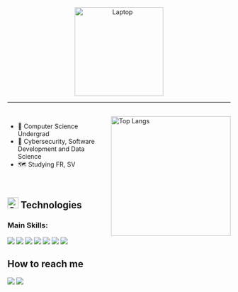 <div align="center">
<img src="https://raw.githubusercontent.com/MicaelliMedeiros/micaellimedeiros/master/image/computer-illustration.png" min-width="200px" max-width="300px" width="200px" alt="Laptop">
</div>

-----------------------

<br>
<img src="https://github-readme-stats.vercel.app/api/top-langs/?username=brunaborelli&layout=compact&theme=nightowl" alt="Top Langs" width="270px" align="right"/>

<div align="left">

- 🌱 Computer Science Undergrad
- 💙 Cybersecurity, Software Development and Data Science
- 🗺️ Studying FR, SV
  
</div>

<div align="left">


  <br>
  
  ## <img src="https://github.com/Tarikul-Islam-Anik/Animated-Fluent-Emojis/blob/master/Emojis/Objects/Gem%20Stone.png" alt="Gem" width="25" height="25" /> Technologies
  
  <!--- technologies ## --> 
  ### Main Skills: 
  <img src="https://img.shields.io/badge/Python-14354C?style=for-the-badge&logo=python&logoColor=white"/><!--- Python -->
  <img src="https://img.shields.io/badge/C-00599C?style=for-the-badge&logo=c&logoColor=white"><!--- C -->
  <img src="https://img.shields.io/badge/PostgreSQL-316192?style=for-the-badge&logo=postgresql&logoColor=white"><!--- PostgreSQL -->
  <img src="https://img.shields.io/badge/JavaScript-F7DF1E?style=for-the-badge&logo=JavaScript&logoColor=white"><!--- JS -->
  <img src="https://img.shields.io/badge/HTML5-E34F26?style=for-the-badge&logo=html5&logoColor=white"><!--- HTML -->
  <img src="https://img.shields.io/badge/CSS3-1572B6?style=for-the-badge&logo=css3&logoColor=white"><!--- CSS -->
  <img src="https://custom-icon-badges.demolab.com/badge/SQL-023047a.svg?style=for-the-badge&logo=database&logoColor=white"/>


  <!--- ## contacts ## -->
  ## How to reach me
  <a href="mailto:borelli.brn@gmail.com" alt="Gmail">
  <img src="https://img.shields.io/badge/gmail-red?style=for-the-badge&logo=gmail&logoColor=white" /></a>
  <a href="https://www.linkedin.com/in/bruna-borelli/" alt="Linkedin">
  <img src="https://img.shields.io/badge/linkedin-blue?style=for-the-badge&logo=linkedin&logoColor=white" /></a>
  
</div>
